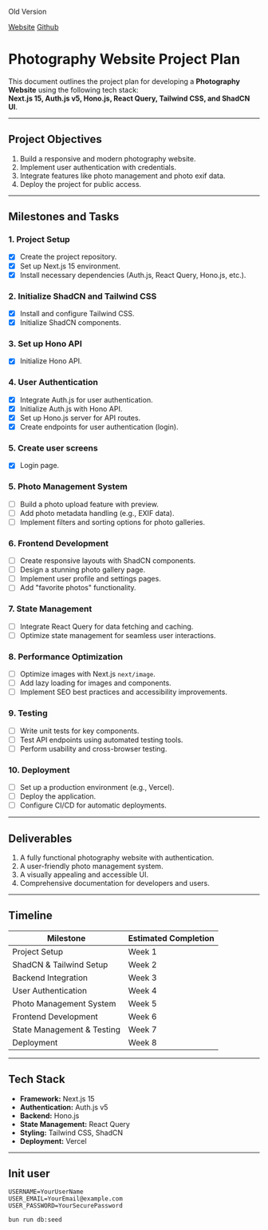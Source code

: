Old Version

[Website](https://photograph.ecarry.me)
[Github](https://github.com/ECarry/photography-website-old)

# Photography Website Project Plan

This document outlines the project plan for developing a **Photography Website** using the following tech stack:  
**Next.js 15, Auth.js v5, Hono.js, React Query, Tailwind CSS, and ShadCN UI**.

---

## Project Objectives

1. Build a responsive and modern photography website.
2. Implement user authentication with credentials.
3. Integrate features like photo management and photo exif data.
4. Deploy the project for public access.

---

## Milestones and Tasks

### **1. Project Setup**

- [x] Create the project repository.
- [x] Set up Next.js 15 environment.
- [x] Install necessary dependencies (Auth.js, React Query, Hono.js, etc.).

### **2. Initialize ShadCN and Tailwind CSS**

- [x] Install and configure Tailwind CSS.
- [x] Initialize ShadCN components.

### **3. Set up Hono API**

- [x] Initialize Hono API.

### **4. User Authentication**

- [x] Integrate Auth.js for user authentication.
- [x] Initialize Auth.js with Hono API.
- [x] Set up Hono.js server for API routes.
- [x] Create endpoints for user authentication (login).

### **5. Create user screens**

- [x] Login page.

### **5. Photo Management System**

- [ ] Build a photo upload feature with preview.
- [ ] Add photo metadata handling (e.g., EXIF data).
- [ ] Implement filters and sorting options for photo galleries.

### **6. Frontend Development**

- [ ] Create responsive layouts with ShadCN components.
- [ ] Design a stunning photo gallery page.
- [ ] Implement user profile and settings pages.
- [ ] Add "favorite photos" functionality.

### **7. State Management**

- [ ] Integrate React Query for data fetching and caching.
- [ ] Optimize state management for seamless user interactions.

### **8. Performance Optimization**

- [ ] Optimize images with Next.js `next/image`.
- [ ] Add lazy loading for images and components.
- [ ] Implement SEO best practices and accessibility improvements.

### **9. Testing**

- [ ] Write unit tests for key components.
- [ ] Test API endpoints using automated testing tools.
- [ ] Perform usability and cross-browser testing.

### **10. Deployment**

- [ ] Set up a production environment (e.g., Vercel).
- [ ] Deploy the application.
- [ ] Configure CI/CD for automatic deployments.

---

## Deliverables

1. A fully functional photography website with authentication.
2. A user-friendly photo management system.
3. A visually appealing and accessible UI.
4. Comprehensive documentation for developers and users.

---

## Timeline

| Milestone                  | Estimated Completion |
| -------------------------- | -------------------- |
| Project Setup              | Week 1               |
| ShadCN & Tailwind Setup    | Week 2               |
| Backend Integration        | Week 3               |
| User Authentication        | Week 4               |
| Photo Management System    | Week 5               |
| Frontend Development       | Week 6               |
| State Management & Testing | Week 7               |
| Deployment                 | Week 8               |

---

## Tech Stack

- **Framework:** Next.js 15
- **Authentication:** Auth.js v5
- **Backend:** Hono.js
- **State Management:** React Query
- **Styling:** Tailwind CSS, ShadCN
- **Deployment:** Vercel

---

## Init user

```.env
USERNAME=YourUserName
USER_EMAIL=YourEmail@example.com
USER_PASSWORD=YourSecurePassword
```

`bun run db:seed`
